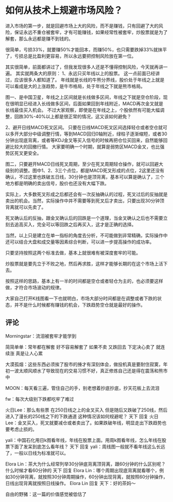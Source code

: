 # 如何从技术上规避市场风险？
[url]: (https://t.zsxq.com/YB6eiE6)

进入市场的第一步，就是回避市场上大的风险，而不是赚钱，只有回避了大的风险，保证永远不重仓被套牢，才有可能赚钱，如果经常性被套牢，炒股票就是为了解套，那么永远都是赚不到钱的。

很简单，亏损33%，就要赚50%才能回本，而赚50%，也只需要跌掉33%就抹平了，亏损总是比盈利更容易，所以永远要把控制风险放在第一位。

其实很简单，前面都讲过了，但我发现很多人还是不懂得控制风险，今天就再讲一遍。
其实就两条大的原则：
1、永远只买年线以上的股票。
这一点前面已经讲过，应该很多人都知道了。
年线就是长线的牛熊分界线，股价处于年线之上就是可以看成是大的上涨趋势，是牛市格局，处于年线之下就是熊市格局。

图一、是中国卫星，年线之上区间就是长线做多区间，年线之下就是空仓阶段，现在很明显已经进入长线做多区间，后面如果回到年线附近，MACD再次金叉就是长线最佳买入机会。
不过大家观察，即使是在年线之上，个股依然有可能大幅调整，回跌30%-40%以上都是很正常的情况，这又该如何避免？

2、避开日线MACD死叉区间。
只要在日线MACD死叉区间选择轻仓或者空仓就可以多开大部分中级调整行情，等到MACD回归0轴附近，绿柱子逐渐缩短，或者30分钟出现底背离，或者等KDJ金叉等买入信号的时候再把仓位买回来，自然能够回避比较大的回撤行情。
大家要明确一个时期，就算是弱势区MACD金叉，也比强势区死叉更安全。

图二，只要避开MACD日线死叉周期，至少在死叉周期轻仓操作，就可以回避大级别的调整。图中1、2、3三个点位，都是MACD死叉形成的点位，2这里还没有确认，不过这里也跌破五日线，30分钟也是顶背离，基本可以算是确认了，三个地方都是明确的卖出信号，股价也还没有大幅下跌。

实际上，大多数死叉形成之后都还会有一次反抽确认的过程，死叉过后的反抽就是卖出的机会。当然，实际操作中并不需要等到死叉后才卖出，只要出现30分钟顶背离就可以先卖了。

死叉确认后的反抽，跟金叉确认后的回跌是一个道理，当金叉确认之后也不需要立刻去追高买入，完全可以等回跌之后再买入，这才是正确的选择。

当然，以上只是建立在单一指标的角度去分析，不可能做到非常精确，实际操作中还可以结合大盘和成交量等因素综合判断，可以进一步提高操作的成功率。

只要坚持按照这两个标准去做，基本上就很难有被深度套牢的可能。

炒股票就是要先立于不败之地，然后再求胜，这样才能够长期的在这个市场上活下去。

按照这样的思路，基本上有一半的时间都是空仓或者轻仓为主的，也必须要这样做，才符合市场波动的规律。

大家自己打开K线图看一下也就明白，市场大部分时间都是在调整或者下跌的状态，并不是什么时候都有赚钱的机会，下跌趋势空仓就是最好的操作。

## 评论
Morningstar：流泪被套牢才能学到

简简单单：常年都在解套  好不容易解套了 如果不卖 又跌回去   下定决心卖了 就连续涨   真是让人心累

大漠孤烟：这些东西必须挨了股市的捶才有深刻体会，做投机真是要耐住寂寞，年初一波太顺风顺水了导致现在的交易习惯不好，真正修炼自己还是得在震荡和熊市中

MOON：每天看三遍，管住自己的手，别老想着抄底抄底，抄天花板上去流泪

fw：每次大级别下跌都吃牢了难过

火日Lee：那么有些票  在250日线之上的金叉买入  但是随后又跌破了250线，然后进入了漫长的250线之下的下跌通道  这种情况该如何规避呢？
天下 回复 火日Lee：金叉买入，死叉就要减仓或者卖出了。如果跌破年线，明显走出下跌趋势也要考虑止损的。

yali：中国石化用日k图看年线，年线在股票上面。用周k图看年线，怎么年线在股票下面了发呆到底怎么看年线？
天下 回复 yali：周线图一般就不看年线这么长远了，一般以日线为标准就可以。

Elora Lin：茶大为什么经常列举30分钟底背离顶背离，跟60分钟的什么区别呢？什么时候才看60分钟的
天下 回复 Elora Lin：哪个周期出现底背离就看哪个，例如30分钟背离，就按照30分钟周期操作，60分钟出现背离，就按照60分钟操作，日线出现背离就按照日线操作。
Elora Lin 回复 天下：好的茶妈～

自由的野猪：这一篇的价值感觉被低估了